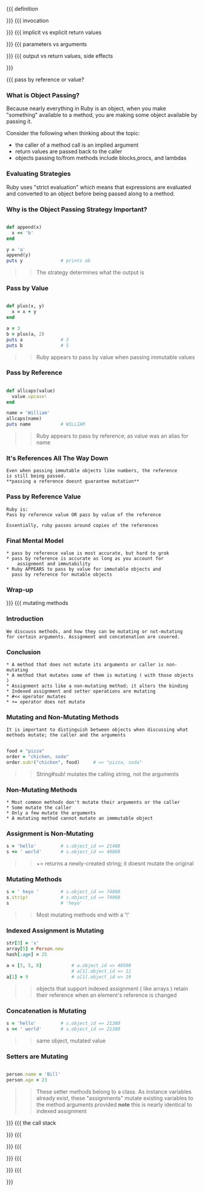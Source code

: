{{{ definition

}}}
{{{ invocation

}}}
{{{ implicit vs explicit return values

}}}
{{{ parameters vs arguments

}}}
{{{ output vs return values, side effects

}}}

{{{  pass by reference or value?

### What is Object Passing?

Because nearly everything in Ruby is an object, when you
make "something" available to a method, you are making
some object available by passing it.

Consider the following when thinking about the topic:

* the caller of a method call is an implied argument
* return values are passed back to the caller
* objects passing to/from methods include blocks,procs, and lambdas



### Evaluating Strategies

Ruby uses "strict evaluation" which means that expressions are
evaluated and converted to an object before being passed along to
a method.



### Why is the Object Passing Strategy Important?

```ruby

def append(x)
  x << 'b'
end

y = 'a'
append(y)
puts y              # prints ab
```
>> The strategy determines what the output is



### Pass by Value

```ruby

def plus(x, y)
  x = x + y
end

a = 3
b = plus(a, 2)
puts a              # 3
puts b              # 5
```
>> Ruby appears to pass by value when passing immutable values



### Pass by Reference

```ruby

def allcaps(value)
  value.upcase!
end

name = 'William'
allcaps(name)
puts name           # WILLIAM
```
>> Ruby appears to pass by reference; as value was an alias for name



### It's References All The Way Down

    Even when passing immutable objects like numbers, the reference
    is still being passed. 
    **passing a reference doesnt guarantee mutation**



### Pass by Reference Value

    Ruby is:
    Pass by reference value OR pass by value of the reference

    Essentially, ruby passes around copies of the references



### Final Mental Model

    * pass by reference value is most accurate, but hard to grok
    * pass by reference is accurate as long as you account for
        assignment and immutability
    * Ruby APPEARS to pass by value for immutable objects and
      pass by reference for mutable objects
### Wrap-up
}}}
{{{  mutating methods
### Introduction
    
    We discuuss methods, and how they can be mutating or not-mutating
    for certain arguments. Assignment and concatenation are covered.



### Conclusion
    
    * A method that does not mutate its arguments or caller is non-mutating
    * A method that mutates some of them is mutating ( with those objects )
    * Assignment acts like a non-mutating method; it alters the binding
    * Indexed assignment and setter operations are mutating
    * #<< operator mutates
    * += operator does not mutate



### Mutating and Non-Mutating Methods
    It is important to distinguish between objects when discussing what
    methods mutate; the caller and the arguments

```ruby

food = "pizza"
order = "chicken, soda"
order.sub!("chicken", food)     # => "pizza, soda"
```
>> String#sub! mutates the calling string, not the arguments



### Non-Mutating Methods
    * Most common methods don't mutate their arguments or the caller
    * Some mutate the caller
    * Only a few mutate the arguments
    * A mutating method cannot mutate an immmutable object



### Assignment is Non-Mutating

```ruby
s = 'hello'         # s.object_id => 21400
s += ' world'       # s.object_id => 49860
```
>> += returns a newly-created string; it doesnt mutate the original



### Mutating Methods

```ruby
s = ' heyo '        # s.object_id => 74060
s.strip!            # s.object_id => 74060
s                   # 'heyo'
```
>> Most mutating methods end with a '!'



### Indexed Assignment is Mutating

```ruby
str[3] = 'x'
array[5] = Person.new
hash[:age] = 25

a = [3, 5, 8]           # a.object_id => 40500
                        # a[1].object_id => 11
a[1] = 9                # a[1].object_id => 19
```
>> objects that support indexed assignment ( like arrays )
>> retain their reference when an element's reference is changed



### Concatenation is Mutating


```ruby
s = 'hello'         # s.object_id => 21380
s << ' world'       # s.object_id => 21380
```
>> same object, mutated value



### Setters are Mutating

```ruby

person.name = 'Bill'
person.age = 23
```
>> These setter methods belong to a class. As instance variables
>> already exist, these "assignments" mutate existing variables
>> to the method arguments provided
**note** this is nearly identical to indexed assignment

}}}
{{{ the call stack

}}}
{{{

}}}
{{{

}}}
{{{

}}}
{{{

}}}

